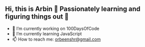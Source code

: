 ## Hi, this is Arbin 👋 Passionately learning and figuring things out 🤔

- 🔭 I’m currently working on 100DaysOfCode
- 🌱 I’m currently learning JavaScript
- 📫 How to reach me: orbeenshr@gmail.com



<!--
**ArbinShrestha/ArbinShrestha** is a ✨ _special_ ✨ repository because its `README.md` (this file) appears on your GitHub profile.

Here are some ideas to get you started:

- 🔭 I’m currently working on ...
- 🌱 I’m currently learning ...
- 👯 I’m looking to collaborate on ...
- 🤔 I’m looking for help with ...
- 💬 Ask me about ...
- 📫 How to reach me: ...
- 😄 Pronouns: ...
- ⚡ Fun fact: ...
-->
